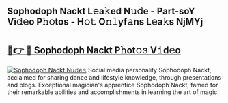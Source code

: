 ## Sophodoph Nackt L𝚎a𝚔ed N𝚞𝚍e - Part-soY Vi𝚍𝚎o P𝚑𝚘tos - H𝚘𝚝 O𝚗𝚕yf𝚊ns L𝚎a𝚔s NjMYj

# <h2><a href="http://kf80a0c.oniu.top/?m=Sophodoph+Nackt">🔗👉 🔴 Sophodoph Nackt P𝚑ot𝚘𝚜 V𝚒d𝚎o</a></h2>

[![Sophodoph Nackt Nu𝚍e𝚜](https://i.imgur.com/0qMVB7G.gif)](http://kf80a0c.oniu.top/?m=Sophodoph+Nackt)
Social media personality Sophodoph Nackt, acclaimed for sharing dance and lifestyle knowledge, through presentations and blogs. Exceptional magician's apprentice Sophodoph Nackt, famed for their remarkable abilities and accomplishments in learning the art of magic.  
